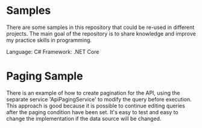# Samples
There are some samples in this repository that could be re-used in different projects. 
The main goal of the repository is to share knowledge and improve my practice skills in programming.  

Language: C# 
Framework: .NET Core

# Paging Sample
There is an example of how to create pagination for the API, using the separate service 'ApiPagingService' to modify the query before execution.
This approach is good because it is possible to continue editing queries after the paging condition have been set. 
It's easy to test and easy to change the implementation if the data source will be changed.
